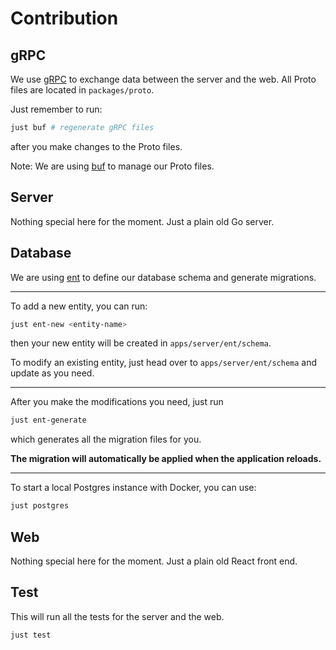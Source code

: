 # Contribution

## gRPC

We use [gRPC](https://grpc.io/) to exchange data between the server and the web.
All Proto files are located in `packages/proto`.

Just remember to run:

```bash
just buf # regenerate gRPC files
```

after you make changes to the Proto files.

Note: We are using [buf](https://buf.build/) to manage our Proto files.

## Server

Nothing special here for the moment. Just a plain old Go server.

## Database

We are using [ent](https://entgo.io/) to define our database schema
and generate migrations.

---

To add a new entity, you can run:

```bash
just ent-new <entity-name>
```

then your new entity will be created in `apps/server/ent/schema`.

To modify an existing entity, just head over to `apps/server/ent/schema`
and update as you need.

---

After you make the modifications you need, just run

```bash
just ent-generate
```

which generates all the migration files for you.

**The migration will automatically be applied when the application reloads.**

---

To start a local Postgres instance with Docker, you can use:

```bash
just postgres
```

## Web

Nothing special here for the moment. Just a plain old React front end.

## Test

This will run all the tests for the server and the web.

```bash
just test
```
